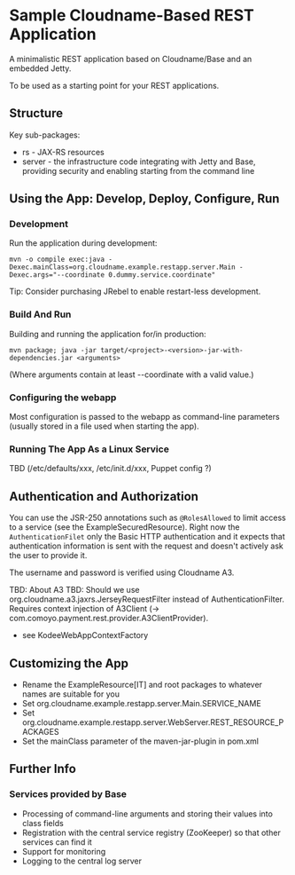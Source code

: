 Sample Cloudname-Based REST Application
=======================================

A minimalistic REST application based on Cloudname/Base and an embedded Jetty.

To be used as a starting point for your REST applications.

Structure
---------

Key sub-packages:

* rs - JAX-RS resources
* server - the infrastructure code integrating with Jetty and Base,
  providing security and enabling starting from the command line


Using the App: Develop, Deploy, Configure, Run
-----------------------------------------------

### Development

Run the application during development:

    mvn -o compile exec:java -Dexec.mainClass=org.cloudname.example.restapp.server.Main -Dexec.args="--coordinate 0.dummy.service.coordinate"

Tip: Consider purchasing JRebel to enable restart-less development.

### Build And Run

Building and running the application for/in production:

    mvn package; java -jar target/<project>-<version>-jar-with-dependencies.jar <arguments>

(Where arguments contain at least --coordinate with a valid value.)

### Configuring the webapp

Most configuration is passed to the webapp as command-line parameters
(usually stored in a file used when starting the app).

### Running The App As a Linux Service

TBD (/etc/defaults/xxx, /etc/init.d/xxx, Puppet config ?)

Authentication and Authorization
--------------------------------

You can use the JSR-250 annotations such as `@RolesAllowed` to limit access to a service
(see the ExampleSecuredResource). Right now the `AuthenticationFilet` only the Basic HTTP
authentication and it expects that authentication information is sent with the request and
doesn't actively ask the user to provide it.

The username and password is verified using Cloudname A3.

TBD: About A3
TBD: Should we use org.cloudname.a3.jaxrs.JerseyRequestFilter instead of AuthenticationFilter.
Requires context injection of A3Client (-> com.comoyo.payment.rest.provider.A3ClientProvider).
- see KodeeWebAppContextFactory

Customizing the App
-------------------

* Rename the ExampleResource[IT] and root packages to whatever names are suitable for you
* Set org.cloudname.example.restapp.server.Main.SERVICE_NAME
* Set org.cloudname.example.restapp.server.WebServer.REST_RESOURCE_PACKAGES
* Set the mainClass parameter of the maven-jar-plugin in pom.xml

Further Info
------------

### Services provided by Base

* Processing of command-line arguments and storing their values into class fields
* Registration with the central service registry (ZooKeeper) so that other services can find it
* Support for monitoring
* Logging to the central log server
